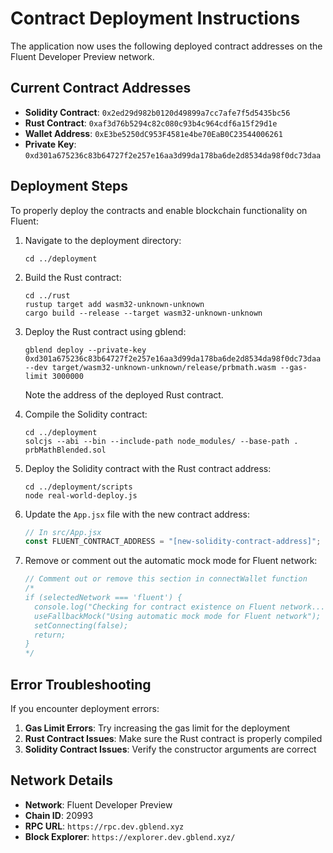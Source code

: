 # Contract Deployment Instructions

The application now uses the following deployed contract addresses on the Fluent Developer Preview network.

## Current Contract Addresses

- **Solidity Contract**: `0x2ed29d982b0120d49899a7cc7afe7f5d5435bc56`
- **Rust Contract**: `0xaf3d76b5294c82c080c93b4c964cdf6a15f29d1e`
- **Wallet Address**: `0xE3be5250dC953F4581e4be70EaB0C23544006261`
- **Private Key**: `0xd301a675236c83b64727f2e257e16aa3d99da178ba6de2d8534da98f0dc73daa`

## Deployment Steps

To properly deploy the contracts and enable blockchain functionality on Fluent:

1. Navigate to the deployment directory:
   ```
   cd ../deployment
   ```

2. Build the Rust contract:
   ```
   cd ../rust
   rustup target add wasm32-unknown-unknown
   cargo build --release --target wasm32-unknown-unknown
   ```

3. Deploy the Rust contract using gblend:
   ```
   gblend deploy --private-key 0xd301a675236c83b64727f2e257e16aa3d99da178ba6de2d8534da98f0dc73daa --dev target/wasm32-unknown-unknown/release/prbmath.wasm --gas-limit 3000000
   ```
   Note the address of the deployed Rust contract.

4. Compile the Solidity contract:
   ```
   cd ../deployment
   solcjs --abi --bin --include-path node_modules/ --base-path . prbMathBlended.sol
   ```

5. Deploy the Solidity contract with the Rust contract address:
   ```
   cd ../deployment/scripts
   node real-world-deploy.js
   ```

6. Update the `App.jsx` file with the new contract address:
   ```javascript
   // In src/App.jsx
   const FLUENT_CONTRACT_ADDRESS = "[new-solidity-contract-address]";
   ```

7. Remove or comment out the automatic mock mode for Fluent network:
   ```javascript
   // Comment out or remove this section in connectWallet function
   /* 
   if (selectedNetwork === 'fluent') {
     console.log("Checking for contract existence on Fluent network...");
     useFallbackMock("Using automatic mock mode for Fluent network");
     setConnecting(false);
     return;
   }
   */
   ```

## Error Troubleshooting

If you encounter deployment errors:

1. **Gas Limit Errors**: Try increasing the gas limit for the deployment
2. **Rust Contract Issues**: Make sure the Rust contract is properly compiled
3. **Solidity Contract Issues**: Verify the constructor arguments are correct

## Network Details

- **Network**: Fluent Developer Preview
- **Chain ID**: 20993
- **RPC URL**: `https://rpc.dev.gblend.xyz`
- **Block Explorer**: `https://explorer.dev.gblend.xyz/` 